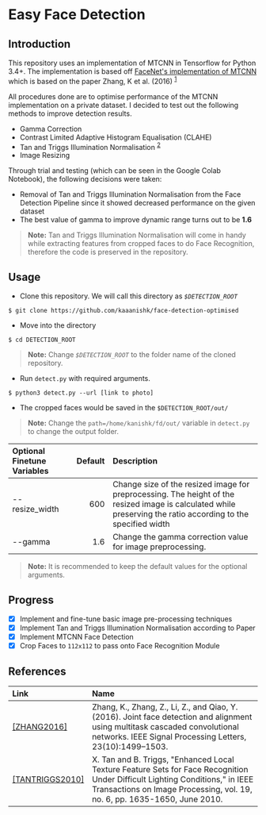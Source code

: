# Easy Face Detection

## Introduction
This repository uses an implementation of MTCNN in Tensorflow for Python 3.4+. The implementation is based off [FaceNet's implementation of MTCNN](https://github.com/davidsandberg/facenet/tree/master/src/align) which is based on the paper Zhang, K et al. (2016) <sup>[1](#references)</sup>

All procedures done are to optimise performance of the MTCNN implementation on a private dataset.
I decided to test out the following methods to improve detection results.
- Gamma Correction
- Contrast Limited Adaptive Histogram Equalisation (CLAHE)
- Tan and Triggs Illumination Normalisation <sup> [2](#references)</sup>
- Image Resizing

Through trial and testing (which can be seen in the Google Colab Notebook), the following decisions were taken:
- Removal of Tan and Triggs Illumination Normalisation from the Face Detection Pipeline since it showed decreased performance on the given dataset
- The best value of gamma to improve dynamic range turns out to be **1.6**

>**Note:** Tan and Triggs Illumination Normalisation will come in handy while extracting features from cropped faces to do Face Recognition, therefore the code is preserved in the repository.

## Usage
- Clone this repository. We will call this directory as *`$DETECTION_ROOT`*
```
$ git clone https://github.com/kaaanishk/face-detection-optimised
```
- Move into the directory
```
$ cd DETECTION_ROOT
```
> **Note:** Change  *`$DETECTION_ROOT`* to the folder name of the cloned repository.
- Run `detect.py` with required arguments.
```
$ python3 detect.py --url [link to photo]
```
- The cropped faces would be saved in the `$DETECTION_ROOT/out/`
> **Note:** Change the `path=/home/kanishk/fd/out/` variable in `detect.py` to change the output folder.

| Optional Finetune Variables      | Default   | Description                                               |
|:---------------------------------|----------:|:----------------------------------------------------------|
|--resize_width                    | 600       | Change size of the resized image for preprocessing. The height of the resized image is calculated while preserving the ratio according to the specified width |
| --gamma                          | 1.6       | Change the gamma correction value for image preprocessing.|
>**Note:** It is recommended to keep the default values for the optional arguments.

## Progress
- [x] Implement and fine-tune basic image pre-processing techniques
- [x] Implement Tan and Triggs Illumination Normalisation according to Paper
- [x] Implement MTCNN Face Detection
- [x] Crop Faces to `112x112` to pass onto Face Recognition Module

## References

|Link          |Name                                                                 |
|:--------------|:---------------------------------------------------------------------|
| [\[ZHANG2016\]](https://arxiv.org/abs/1604.02878v1) | Zhang, K., Zhang, Z., Li, Z., and Qiao, Y. (2016). Joint face detection and alignment using multitask cascaded convolutional networks. IEEE Signal Processing Letters, 23(10):1499–1503.|
| [\[TANTRIGGS2010\]](http://ieeexplore.ieee.org/stamp/stamp.jsp?tp=&arnumber=5411802&isnumber=5464460) | X. Tan and B. Triggs, "Enhanced Local Texture Feature Sets for Face Recognition Under Difficult Lighting Conditions," in IEEE Transactions on Image Processing, vol. 19, no. 6, pp. 1635-1650, June 2010.|
